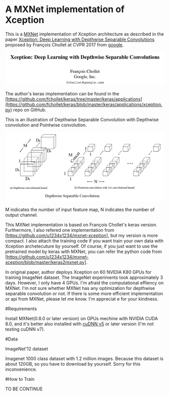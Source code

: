 # A MXNet implementation of Xception

This is a [MXNet](http://mxnet.io/) implementation of Xception architecture as described in the paper [Xception: Deep Learning with Depthwise Separable Convolutions](http://openaccess.thecvf.com/content_cvpr_2017/papers/Chollet_Xception_Deep_Learning_CVPR_2017_paper.pdf)  proposed by François Chollet at CVPR 2017 from [google](https://research.googleblog.com/2017/07/google-at-cvpr-2017.html).

![](title.png)

The author's keras implementation can be found in the [https://github.com/fchollet/keras/tree/master/keras/applications](https://github.com/fchollet/keras/blob/master/keras/applications/xception.py) repo on GitHub.

This is an illustration of Depthwise Separable Convolution with Depthwise convolution and Pointwise convolution.

![](Depthwise_Separable_Convolution.png)

M indicates the number of input feature map, N indicates the number of output channel.

This MXNet implementation is based on François Chollet's keras version. Furthermore, I also refered one implementation from [https://github.com/u1234x1234/mxnet-xception], but my version is more compact. I also attach the training code if you want train your own data with Xception archetecuture by yourself. Of course, if you just want to use the pretrained model by keras with MXNet, you can refer the python code from [https://github.com/u1234x1234/mxnet-xception/blob/master/keras2mxnet.py].

In original paper, author deploys Xception on 60 NVIDIA K80 GPUs for training ImageNet dataset. The ImageNet experiments took approximately 3 days. However, I only have 4 GPUs. I'm afraid the computational effiency on MXNet. I'm not sure whether MXNet has any optimization for depthwise separable convolution or not. If there is some more efficient implementation or api from MXNet, please let me know. I'm appreciat e for your kindness.

#Requirements

Install MXNet(0.8.0 or later version) on GPUs mechine with NVIDIA CUDA 8.0, and it's better also installed with [cuDNN v5](https://developer.nvidia.com/cudnn) or later version (I'm not testing cuDNN v7).

#Data

ImageNet'12 dataset

Imagenet 1000 class dataset with 1.2 million images. Because this dataset is about 120GB, so you have to download by yourself. Sorry for this inconvenience.

#How to Train

TO BE CONTINUE



